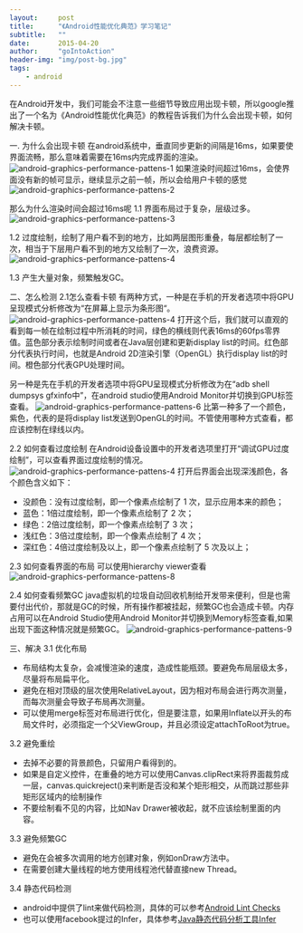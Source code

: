 ```yaml
---
layout:     post
title:      "《Android性能优化典范》学习笔记"
subtitle:   ""
date:       2015-04-20
author:     "goIntoAction"
header-img: "img/post-bg.jpg"
tags:
    - android
---
```


在Android开发中，我们可能会不注意一些细节导致应用出现卡顿，所以google推出了一个名为《Android性能优化典范》的教程告诉我们为什么会出现卡顿，如何解决卡顿。

一. 为什么会出现卡顿
在android系统中，垂直同步更新的间隔是16ms，如果要使界面流畅，那么意味着需要在16ms内完成界面的渲染。
![android-graphics-performance-pattens-1](/img/in-post/performance/android-graphics-performance-pattens-1.jpg)
如果渲染时间超过16ms，会使界面没有新的帧可显示，继续显示之前一帧，所以会给用户卡顿的感觉
![android-graphics-performance-pattens-2](/img/in-post/performance/android-graphics-performance-pattens-2.jpg)

那么为什么渲染时间会超过16ms呢
1.1 界面布局过于复杂，层级过多。
![android-graphics-performance-pattens-3](/img/in-post/performance/android-graphics-performance-pattens-3.jpg)

1.2 过度绘制，绘制了用户看不到的地方，比如两层图形重叠，每层都绘制了一次，相当于下层用户看不到的地方又绘制了一次，浪费资源。
![android-graphics-performance-pattens-4](/img/in-post/performance/android-graphics-performance-pattens-4.jpg)

1.3 产生大量对象，频繁触发GC。


二、怎么检测
2.1怎么查看卡顿
有两种方式，一种是在手机的开发者选项中将GPU呈现模式分析修改为“在屏幕上显示为条形图“。
![android-graphics-performance-pattens-4](/img/in-post/performance/android-graphics-performance-pattens-5.jpg)
打开这个后，我们就可以直观的看到每一帧在绘制过程中所消耗的时间，绿色的横线则代表16ms的60fps零界值。蓝色部分表示绘制时间或者在Java层创建和更新display list的时间。红色部分代表执行时间，也就是Android 2D渲染引擎（OpenGL）执行display list的时间。橙色部分代表GPU处理时间。

另一种是先在手机的开发者选项中将GPU呈现模式分析修改为在“adb shell dumpsys gfxinfo中”，在android studio使用Android Monitor并切换到GPU标签查看。
![android-graphics-performance-pattens-6](/img/in-post/performance/android-graphics-performance-pattens-6.png)
比第一种多了一个颜色，紫色，代表的是将display list发送到OpenGL的时间。不管使用哪种方式查看，都应该控制在绿线以内。

2.2 如何查看过度绘制
在Android设备设置中的开发者选项里打开“调试GPU过度绘制”，可以查看界面过度绘制的情况。
![android-graphics-performance-pattens-4](/img/in-post/performance/android-graphics-performance-pattens-7.jpg)
打开后界面会出现深浅颜色，各个颜色含义如下：

+ 没颜色：没有过度绘制，即一个像素点绘制了 1 次，显示应用本来的颜色；
+ 蓝色：1倍过度绘制，即一个像素点绘制了 2 次；
+ 绿色：2倍过度绘制，即一个像素点绘制了 3 次；
+ 浅红色：3倍过度绘制，即一个像素点绘制了 4 次；
+ 深红色：4倍过度绘制及以上，即一个像素点绘制了 5 次及以上；

2.3 如何查看界面的布局
可以使用hierarchy viewer查看
![android-graphics-performance-pattens-8](/img/in-post/performance/android-graphics-performance-pattens-8.png)

2.4 如何查看频繁GC
java虚拟机的垃圾自动回收机制给开发带来便利，但是也需要付出代价，那就是GC的时候，所有操作都被挂起，频繁GC也会造成卡顿。内存占用可以在Android Studio使用Android Monitor并切换到Memory标签查看,如果出现下面这种情况就是频繁GC。
![android-graphics-performance-pattens-9](/img/in-post/performance/android-graphics-performance-pattens-9.png)

三、解决
3.1 优化布局
- 布局结构太复杂，会减慢渲染的速度，造成性能瓶颈。要避免布局层级太多，尽量将布局扁平化。
- 避免在相对顶级的层次使用RelativeLayout，因为相对布局会进行两次测量，而每次测量会导致子布局再次测量。
- 可以使用merge标签对布局进行优化，但是要注意，如果用Inflate以<merge />开头的布局文件时，必须指定一个父ViewGroup，并且必须设定attachToRoot为true。

3.2 避免重绘
- 去掉不必要的背景颜色，只留用户看得到的。
- 如果是自定义控件，在重叠的地方可以使用Canvas.clipRect来将界面裁剪成一层，canvas.quickreject()来判断是否没和某个矩形相交，从而跳过那些非矩形区域内的绘制操作
- 不要绘制看不见的内容，比如Nav Drawer被收起，就不应该绘制里面的内容。

3.3 避免频繁GC
- 避免在会被多次调用的地方创建对象，例如onDraw方法中。
- 在需要创建大量线程的地方使用线程池代替直接new Thread。

3.4 静态代码检测
- android中提供了lint来做代码检测，具体的可以参考[Android Lint Checks](http://tools.android.com/tips/lint-checks)
- 也可以使用facebook提过的Infer，具体参考[Java静态代码分析工具Infer](http://blog.csdn.net/chszs/article/details/46484951)
    
